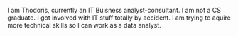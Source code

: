 I am Thodoris, currently an IT Buisness analyst-consultant. I am not a CS graduate. 
I got involved with IT stuff totally by accident.
I am trying to aquire more technical skills so I can work as a data analyst.


